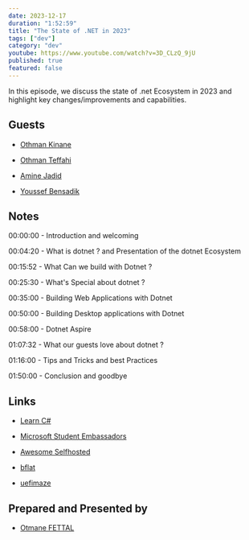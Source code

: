 ```yaml
---
date: 2023-12-17
duration: "1:52:59"
title: "The State of .NET in 2023"
tags: ["dev"]
category: "dev"
youtube: https://www.youtube.com/watch?v=3D_CLzQ_9jU
published: true
featured: false
---
```


In this episode, we discuss the state of .net Ecosystem in 2023 and highlight key changes/improvements and capabilities.

## Guests

- [Othman Kinane](https://www.linkedin.com/in/othmanekinane/)

- [Othman Teffahi](https://www.linkedin.com/in/othmane-teffahi-322b071a3/)

- [Amine Jadid](https://www.linkedin.com/in/jadid-amine/)

- [Youssef Bensadik](https://www.linkedin.com/in/youssefbensadik/)



## Notes

00:00:00 - Introduction and welcoming

00:04:20 - What is dotnet ? and Presentation of the dotnet Ecosystem

00:15:52 - What Can we build with Dotnet ?

00:25:30 - What's Special about dotnet ?

00:35:00 - Building Web Applications with Dotnet

00:50:00 - Building Desktop applications with Dotnet 

00:58:00 - Dotnet Aspire

01:07:32 - What our guests love about dotnet ?

01:16:00 - Tips and Tricks and best Practices

01:50:00 - Conclusion and goodbye

## Links

- [Learn C#](https://www.freecodecamp.org/learn/foundational-c-sharp-with-microsoft)

- [Microsoft Student Embassadors](https://mvp.microsoft.com/studentambassadorsopens)

- [Awesome Selfhosted](https://github.com/awesome-selfhosted/awesome-selfhosted)

- [bflat](https://github.com/bflattened/bflat)

- [uefimaze](https://github.com/MichalStrehovsky/uefimaze)


## Prepared and Presented by

- [Otmane FETTAL](https://twitter.com/OFettal)



